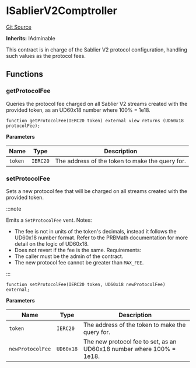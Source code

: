 # ISablierV2Comptroller
[Git Source](https://github.com/sablierhq/v2-core/blob/4918aca82c552a62619e2c71f2241abf1e877f72/protocol/technical-reference-v2/interfaces)

**Inherits:**
IAdminable

This contract is in charge of the Sablier V2 protocol configuration, handling such values as the
protocol fees.


## Functions
### getProtocolFee

Queries the protocol fee charged on all Sablier V2 streams created with the provided token, as an
UD60x18 number where 100% = 1e18.


```solidity
function getProtocolFee(IERC20 token) external view returns (UD60x18 protocolFee);
```
**Parameters**

|Name|Type|Description|
|----|----|-----------|
|`token`|`IERC20`|The address of the token to make the query for.|


### setProtocolFee

Sets a new protocol fee that will be charged on all streams created with the provided token.

 :::note

Emits a `SetProtocolFee` vent.
Notes:
- The fee is not in units of the token's decimals, instead it follows the UD60x18 number format. Refer to the
PRBMath documentation for more detail on the logic of UD60x18.
- Does not revert if the fee is the same.
Requirements:
- The caller must be the admin of the contract.
- The new protocol fee cannot be greater than `MAX_FEE`.

:::



```solidity
function setProtocolFee(IERC20 token, UD60x18 newProtocolFee) external;
```
**Parameters**

|Name|Type|Description|
|----|----|-----------|
|`token`|`IERC20`|The address of the token to make the query for.|
|`newProtocolFee`|`UD60x18`|The new protocol fee to set, as an UD60x18 number where 100% = 1e18.|


